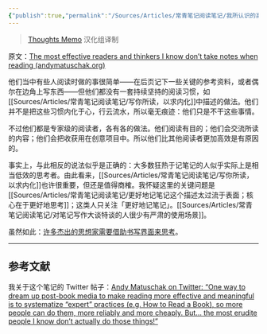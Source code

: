 ```yaml
---
{"publish":true,"permalink":"/Sources/Articles/常青笔记阅读笔记/我所认识的高效阅读者和思想家在阅读时不做笔记.md","title":"我所认识的高效阅读者和思想家在阅读时不做笔记","created":"2022-08-11","modified":"2023-03-14","published":"2025-07-09T00:03:43.765+08:00","tags":["review"],"cssclasses":""}
---
```




> [Thoughts Memo](https://paratranz.cn/projects/3131) 汉化组译制

原文：[The most effective readers and thinkers I know don’t take notes when reading (andymatuschak.org)](https://notes.andymatuschak.org/z6GNVv6RyFDewy11ZgXzce8agWxSLwJ6Ub5Rw)

他们当中有些人阅读时做的事很简单——在后页记下一些关键的参考资料，或者偶尔在边角上写东西——但他们都没有一套持续坚持的阅读习惯，如[[Sources/Articles/常青笔记阅读笔记/写你所读，以求内化]]中描述的做法。他们并不是把这些习惯内化于心，行云流水，所以毫无痕迹：他们只是不干这些事情。

不过他们都是专家级的阅读者，各有各的做法。他们阅读有目的；他们会交流所读的内容；他们会把收获用在创意项目中。所以他们比其他阅读者更加高效是有原因的。

事实上，与此相反的说法似乎是正确的：大多数狂热于记笔记的人似乎实际上是相当低效的思考者。由此看来，[[Sources/Articles/常青笔记阅读笔记/写你所读，以求内化]]也许很重要，但还是值得商榷。我怀疑这里的关键问题是[[Sources/Articles/常青笔记阅读笔记/更好地记笔记这个描述太过流于表面；核心在于更好地思考]]；这类人只关注「更好地记笔记」。[[Sources/Articles/常青笔记阅读笔记/对笔记写作大谈特谈的人很少有严肃的使用场景]]。

虽然如此：[许多杰出的思想家需要借助书写界面来思考](https://notes.andymatuschak.org/z5WDNZizsbAzE1p2BLwr339fV4TCpzNvaztP2)。

___

## 参考文献

我关于这个笔记的 Twitter 帖子：[Andy Matuschak on Twitter: “One way to dream up post-book media to make reading more effective and meaningful is to systematize “expert” practices (e.g. How to Read a Book), so more people can do them, more reliably and more cheaply. But… the most erudite people I know don’t actually do those things!”](https://twitter.com/andy_matuschak/status/1211487900505792512)